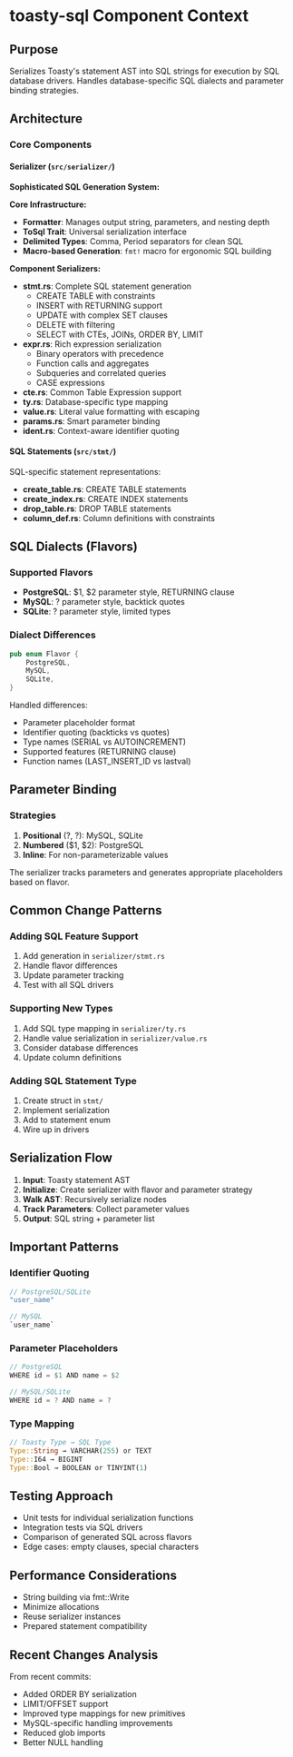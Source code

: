 # toasty-sql Component Context

## Purpose
Serializes Toasty's statement AST into SQL strings for execution by SQL database drivers. Handles database-specific SQL dialects and parameter binding strategies.

## Architecture

### Core Components

#### Serializer (`src/serializer/`)
**Sophisticated SQL Generation System:**

**Core Infrastructure:**
- **Formatter**: Manages output string, parameters, and nesting depth
- **ToSql Trait**: Universal serialization interface
- **Delimited Types**: Comma, Period separators for clean SQL
- **Macro-based Generation**: `fmt!` macro for ergonomic SQL building

**Component Serializers:**
- **stmt.rs**: Complete SQL statement generation
  - CREATE TABLE with constraints
  - INSERT with RETURNING support
  - UPDATE with complex SET clauses
  - DELETE with filtering
  - SELECT with CTEs, JOINs, ORDER BY, LIMIT
- **expr.rs**: Rich expression serialization
  - Binary operators with precedence
  - Function calls and aggregates
  - Subqueries and correlated queries
  - CASE expressions
- **cte.rs**: Common Table Expression support
- **ty.rs**: Database-specific type mapping
- **value.rs**: Literal value formatting with escaping
- **params.rs**: Smart parameter binding
- **ident.rs**: Context-aware identifier quoting

#### SQL Statements (`src/stmt/`)
SQL-specific statement representations:
- **create_table.rs**: CREATE TABLE statements
- **create_index.rs**: CREATE INDEX statements
- **drop_table.rs**: DROP TABLE statements
- **column_def.rs**: Column definitions with constraints

## SQL Dialects (Flavors)

### Supported Flavors
- **PostgreSQL**: $1, $2 parameter style, RETURNING clause
- **MySQL**: ? parameter style, backtick quotes
- **SQLite**: ? parameter style, limited types

### Dialect Differences
```rust
pub enum Flavor {
    PostgreSQL,
    MySQL,
    SQLite,
}
```

Handled differences:
- Parameter placeholder format
- Identifier quoting (backticks vs quotes)
- Type names (SERIAL vs AUTOINCREMENT)
- Supported features (RETURNING clause)
- Function names (LAST_INSERT_ID vs lastval)

## Parameter Binding

### Strategies
1. **Positional** (?, ?): MySQL, SQLite
2. **Numbered** ($1, $2): PostgreSQL
3. **Inline**: For non-parameterizable values

The serializer tracks parameters and generates appropriate placeholders based on flavor.

## Common Change Patterns

### Adding SQL Feature Support
1. Add generation in `serializer/stmt.rs`
2. Handle flavor differences
3. Update parameter tracking
4. Test with all SQL drivers

### Supporting New Types
1. Add SQL type mapping in `serializer/ty.rs`
2. Handle value serialization in `serializer/value.rs`
3. Consider database differences
4. Update column definitions

### Adding SQL Statement Type
1. Create struct in `stmt/`
2. Implement serialization
3. Add to statement enum
4. Wire up in drivers

## Serialization Flow

1. **Input**: Toasty statement AST
2. **Initialize**: Create serializer with flavor and parameter strategy
3. **Walk AST**: Recursively serialize nodes
4. **Track Parameters**: Collect parameter values
5. **Output**: SQL string + parameter list

## Important Patterns

### Identifier Quoting
```rust
// PostgreSQL/SQLite
"user_name"

// MySQL  
`user_name`
```

### Parameter Placeholders
```rust
// PostgreSQL
WHERE id = $1 AND name = $2

// MySQL/SQLite
WHERE id = ? AND name = ?
```

### Type Mapping
```rust
// Toasty Type → SQL Type
Type::String → VARCHAR(255) or TEXT
Type::I64 → BIGINT
Type::Bool → BOOLEAN or TINYINT(1)
```

## Testing Approach

- Unit tests for individual serialization functions
- Integration tests via SQL drivers
- Comparison of generated SQL across flavors
- Edge cases: empty clauses, special characters

## Performance Considerations

- String building via fmt::Write
- Minimize allocations
- Reuse serializer instances
- Prepared statement compatibility

## Recent Changes Analysis

From recent commits:
- Added ORDER BY serialization
- LIMIT/OFFSET support
- Improved type mappings for new primitives
- MySQL-specific handling improvements
- Reduced glob imports
- Better NULL handling
